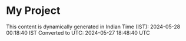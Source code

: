 # My Project

This content is dynamically generated in Indian Time (IST): 2024-05-28 00:18:40 IST
Converted to UTC: 2024-05-27 18:48:40 UTC
